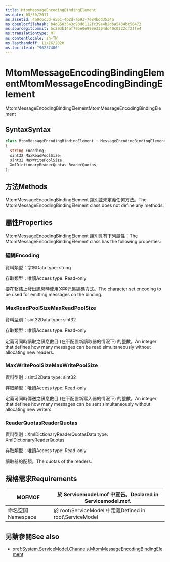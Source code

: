 ```yaml
---
title: MtomMessageEncodingBindingElement
ms.date: 03/30/2017
ms.assetid: 4a9c6c3d-e561-4b2d-a693-7e84bdd3534a
ms.openlocfilehash: b4d8503543c93d0112fc39e4b2dba5434bc56472
ms.sourcegitcommit: bc293b14af795e0e999e3304dd40c0222cf2ffe4
ms.translationtype: MT
ms.contentlocale: zh-TW
ms.lasthandoff: 11/26/2020
ms.locfileid: "96237400"
---
```

# <a name="mtommessageencodingbindingelement"></a><span data-ttu-id="f780b-102">MtomMessageEncodingBindingElement</span><span class="sxs-lookup"><span data-stu-id="f780b-102">MtomMessageEncodingBindingElement</span></span>

<span data-ttu-id="f780b-103">MtomMessageEncodingBindingElement</span><span class="sxs-lookup"><span data-stu-id="f780b-103">MtomMessageEncodingBindingElement</span></span>  
  
## <a name="syntax"></a><span data-ttu-id="f780b-104">Syntax</span><span class="sxs-lookup"><span data-stu-id="f780b-104">Syntax</span></span>  
  
```csharp
class MtomMessageEncodingBindingElement : MessageEncodingBindingElement  
{  
  string Encoding;  
  sint32 MaxReadPoolSize;  
  sint32 MaxWritePoolSize;  
  XmlDictionaryReaderQuotas ReaderQuotas;  
};  
```  
  
## <a name="methods"></a><span data-ttu-id="f780b-105">方法</span><span class="sxs-lookup"><span data-stu-id="f780b-105">Methods</span></span>  

 <span data-ttu-id="f780b-106">MtomMessageEncodingBindingElement 類別並未定義任何方法。</span><span class="sxs-lookup"><span data-stu-id="f780b-106">The MtomMessageEncodingBindingElement class does not define any methods.</span></span>  
  
## <a name="properties"></a><span data-ttu-id="f780b-107">屬性</span><span class="sxs-lookup"><span data-stu-id="f780b-107">Properties</span></span>  

 <span data-ttu-id="f780b-108">MtomMessageEncodingBindingElement 類別具有下列屬性：</span><span class="sxs-lookup"><span data-stu-id="f780b-108">The MtomMessageEncodingBindingElement class has the following properties:</span></span>  
  
### <a name="encoding"></a><span data-ttu-id="f780b-109">編碼</span><span class="sxs-lookup"><span data-stu-id="f780b-109">Encoding</span></span>  

 <span data-ttu-id="f780b-110">資料類型：字串</span><span class="sxs-lookup"><span data-stu-id="f780b-110">Data type: string</span></span>  
  
 <span data-ttu-id="f780b-111">存取類型：唯讀</span><span class="sxs-lookup"><span data-stu-id="f780b-111">Access type: Read-only</span></span>  
  
 <span data-ttu-id="f780b-112">要在繫結上發出訊息時使用的字元集編碼方式。</span><span class="sxs-lookup"><span data-stu-id="f780b-112">The character set encoding to be used for emitting messages on the binding.</span></span>  
  
### <a name="maxreadpoolsize"></a><span data-ttu-id="f780b-113">MaxReadPoolSize</span><span class="sxs-lookup"><span data-stu-id="f780b-113">MaxReadPoolSize</span></span>  

 <span data-ttu-id="f780b-114">資料型別：sint32</span><span class="sxs-lookup"><span data-stu-id="f780b-114">Data type: sint32</span></span>  
  
 <span data-ttu-id="f780b-115">存取類型：唯讀</span><span class="sxs-lookup"><span data-stu-id="f780b-115">Access type: Read-only</span></span>  
  
 <span data-ttu-id="f780b-116">定義可同時讀取之訊息數目 (在不配置新讀取器的情況下) 的整數。</span><span class="sxs-lookup"><span data-stu-id="f780b-116">An integer that defines how many messages can be read simultaneously without allocating new readers.</span></span>  
  
### <a name="maxwritepoolsize"></a><span data-ttu-id="f780b-117">MaxWritePoolSize</span><span class="sxs-lookup"><span data-stu-id="f780b-117">MaxWritePoolSize</span></span>  

 <span data-ttu-id="f780b-118">資料型別：sint32</span><span class="sxs-lookup"><span data-stu-id="f780b-118">Data type: sint32</span></span>  
  
 <span data-ttu-id="f780b-119">存取類型：唯讀</span><span class="sxs-lookup"><span data-stu-id="f780b-119">Access type: Read-only</span></span>  
  
 <span data-ttu-id="f780b-120">定義可同時傳送之訊息數目 (在不配置新寫入器的情況下) 的整數。</span><span class="sxs-lookup"><span data-stu-id="f780b-120">An integer that defines how many messages can be sent simultaneously without allocating new writers.</span></span>  
  
### <a name="readerquotas"></a><span data-ttu-id="f780b-121">ReaderQuotas</span><span class="sxs-lookup"><span data-stu-id="f780b-121">ReaderQuotas</span></span>  

 <span data-ttu-id="f780b-122">資料型別：XmlDictionaryReaderQuotas</span><span class="sxs-lookup"><span data-stu-id="f780b-122">Data type: XmlDictionaryReaderQuotas</span></span>  
  
 <span data-ttu-id="f780b-123">存取類型：唯讀</span><span class="sxs-lookup"><span data-stu-id="f780b-123">Access type: Read-only</span></span>  
  
 <span data-ttu-id="f780b-124">讀取器的配額。</span><span class="sxs-lookup"><span data-stu-id="f780b-124">The quotas of the readers.</span></span>  
  
## <a name="requirements"></a><span data-ttu-id="f780b-125">規格需求</span><span class="sxs-lookup"><span data-stu-id="f780b-125">Requirements</span></span>  
  
|<span data-ttu-id="f780b-126">MOF</span><span class="sxs-lookup"><span data-stu-id="f780b-126">MOF</span></span>|<span data-ttu-id="f780b-127">於 Servicemodel.mof 中宣告。</span><span class="sxs-lookup"><span data-stu-id="f780b-127">Declared in Servicemodel.mof.</span></span>|  
|---------|-----------------------------------|  
|<span data-ttu-id="f780b-128">命名空間</span><span class="sxs-lookup"><span data-stu-id="f780b-128">Namespace</span></span>|<span data-ttu-id="f780b-129">於 root\ServiceModel 中定義</span><span class="sxs-lookup"><span data-stu-id="f780b-129">Defined in root\ServiceModel</span></span>|  
  
## <a name="see-also"></a><span data-ttu-id="f780b-130">另請參閱</span><span class="sxs-lookup"><span data-stu-id="f780b-130">See also</span></span>

- <xref:System.ServiceModel.Channels.MtomMessageEncodingBindingElement>
